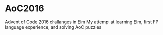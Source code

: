 # AoC2016
Advent of Code 2016 challanges in Elm
My attempt at learning Elm, first FP language experience, and solving AoC puzzles
